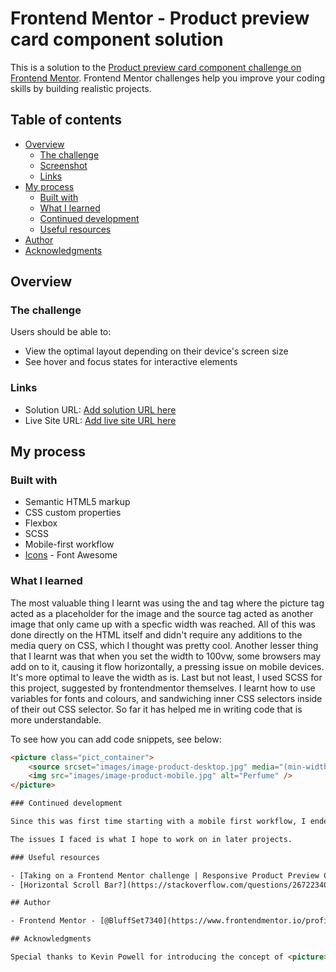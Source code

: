 # Frontend Mentor - Product preview card component solution

This is a solution to the [Product preview card component challenge on Frontend Mentor](https://www.frontendmentor.io/challenges/product-preview-card-component-GO7UmttRfa). Frontend Mentor challenges help you improve your coding skills by building realistic projects. 

## Table of contents

- [Overview](#overview)
  - [The challenge](#the-challenge)
  - [Screenshot](#screenshot)
  - [Links](#links)
- [My process](#my-process)
  - [Built with](#built-with)
  - [What I learned](#what-i-learned)
  - [Continued development](#continued-development)
  - [Useful resources](#useful-resources)
- [Author](#author)
- [Acknowledgments](#acknowledgments)

## Overview

### The challenge

Users should be able to:

- View the optimal layout depending on their device's screen size
- See hover and focus states for interactive elements

### Links

- Solution URL: [Add solution URL here](https://your-solution-url.com)
- Live Site URL: [Add live site URL here](https://your-live-site-url.com)

## My process

### Built with

- Semantic HTML5 markup
- CSS custom properties
- Flexbox
- SCSS
- Mobile-first workflow
- [Icons](https://fontawesome.com/icons/cart-shopping?f=classic&s=solid) - Font Awesome

### What I learned

The most valuable thing I learnt was using the <picture> and <source> tag where the picture tag acted as a placeholder for the image and the source tag acted as another image that only came up with a specfic width was reached. All of this was done directly on the HTML itself and didn't require any additions to the media query on CSS, which I thought was pretty cool. Another lesser thing that I learnt was that when you set the width to 100vw, some browsers may add on to it, causing it flow horizontally, a pressing issue on mobile devices. It's more optimal to leave the width as is. Last but not least, I used SCSS for this project, suggested by frontendmentor themselves. I learnt how to use variables for fonts and colours, and sandwiching inner CSS selectors inside of their out CSS selector. So far it has helped me in writing code that is more understandable. 

To see how you can add code snippets, see below:

```html
<picture class="pict_container">
    <source srcset="images/image-product-desktop.jpg" media="(min-width:605px)">
    <img src="images/image-product-mobile.jpg" alt="Perfume" />
</picture>

### Continued development

Since this was first time starting with a mobile first workflow, I ended up having issues trying to port it over desktop. I am aware that the point of doing the above is that it becomes easier to implement for desktop so it's clear that I need to work more on it. So one issue that I faced in desktop mode was the content was taking up more width than the image when both the image and content should have equal widths. My workaround was simply to implement widths of 300px for both the content and the image. Another issue was the fact that the image is desktop view was taking up the full height and the only workaround I could up with was forcing the image to take a height of 450px, which I know is haram. 

The issues I faced is what I hope to work on in later projects. 

### Useful resources

- [Taking on a Frontend Mentor challenge | Responsive Product Preview Card Component](https://www.youtube.com/watch?v=B2WL6KkqhLQ) - Skip to the section where he talks about switching the image from mobile to desktop depending on the width. 
- [Horizontal Scroll Bar?](https://stackoverflow.com/questions/26722340/horizontal-scroll-bar?rq=1) - This seemed to fix my issue with the horizontal scroll bar on mobile screens.

## Author

- Frontend Mentor - [@BluffSet7340](https://www.frontendmentor.io/profile/BluffSet7340)

## Acknowledgments

Special thanks to Kevin Powell for introducing the concept of <picture> and <source> tags and to the people of Stack Overflow who cleared my doubts regarding the horizontal scroll bar. 